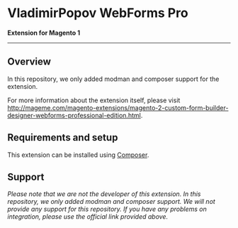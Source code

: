 # VladimirPopov WebForms Pro

**Extension for Magento 1**

--- 

## Overview

In this repository, we only added modman and composer support for the extension.

For more information about the extension itself, please visit
http://mageme.com/magento-extensions/magento-2-custom-form-builder-designer-webforms-professional-edition.html.

## Requirements and setup

This extension can be installed using [Composer](https://getcomposer.org/doc/01-basic-usage.md).

## Support

_Please note that we are not the developer of this extension. In this repository, we only added modman and composer
support. We will not provide any support for this repository. If you have any problems on integration, please use the
official link provided above._